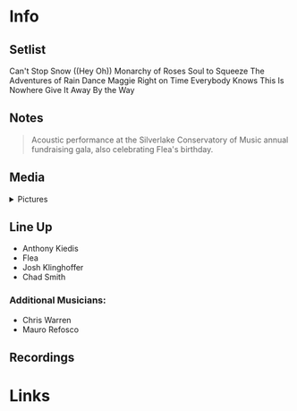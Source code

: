 # Info

## Setlist

Can't Stop
Snow ((Hey Oh))
Monarchy of Roses
Soul to Squeeze
The Adventures of Rain Dance Maggie
Right on Time
Everybody Knows This Is Nowhere
Give It Away
By the Way

## Notes

> Acoustic performance at the Silverlake Conservatory of Music annual fundraising gala, also celebrating Flea's birthday.

## Media 

<details>
  <summary>Pictures</summary>
  <!--<img alt="Setlist" title="Setlist" src="_.jpg" height="200" />
  <img alt="Flyer" title="Flyer" src="_.jpg" height="200" />-->
</details>

## Line Up

* Anthony Kiedis
* Flea
* Josh Klinghoffer
* Chad Smith

### Additional Musicians:

* Chris Warren  
* Mauro Refosco

## Recordings

# Links